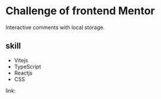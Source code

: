 # Challenge of frontend Mentor

<p>
  Interactive comments with local storage.
</p>

## skill
- Vitejs
- TypeScript 
- Reactjs
- CSS

link: 



